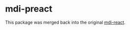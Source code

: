 # mdi-preact

This package was merged back into the original [mdi-react](https://github.com/levrik/mdi-react).
